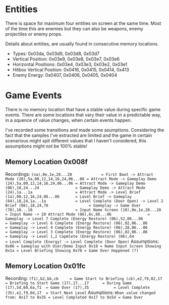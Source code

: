 # Entities
There is space for maximum four entities on screen at the same time. Most of the time this are enemies but they can also be weapons, enemy projectiles or enemy props.

Details about entities, are usually found in consecutive memory locations.
- Types: 0x03da, 0x03d9, 0x03d8, 0x03d7
- Vertical Position: 0x03e9, 0x03e8, 0x03e7, 0x03e6
- Horizontal Positions: 0x03e4, 0x03e3, 0x03e2, 0x03e1
- Hitbox Vertical Position: 0x0416, 0x0415, 0x0414, 0x413
- Enemy Energy: 0x0407, 0x0406, 0x0405, 0x0404

# Game Events
There is no memory location that have a stable value during specific game events. There are some locations that vary their value in a predictable way, in a squence of value changes, when certain events happen.

I've recorded some transitions and made some asumptions. Considering the fact that the samples I've extracted are limited and the game in certain scenarious might spit different values that I haven't considered, this assumptions might not be 100% stable!


## Memory Location 0x008f
Recordings:
`
	(na),0e,1e,20...20             = First Boot -> Attract Mode
	(20),5a,00,12,14,16,24,06...06 = Attract Mode -> Gameplay Demo
	(24),5a,00,12,14,16,24,06...06 = Attract Mode -> Gameplay Demo
	(06),18,24...24                = Gameplay Demo -> Attract Mode
	(24),1a...1a                   = Attract Mode -> Level Brief
	(1a),00,12,16,24,06...06       = Level Brief -> Gameplay
	(64),18,24,1a...1a             = Level Complete (Door Open) -> Level 2 Brief
	(06),18,24,78                  = Gameplay -> Game Over
	(78),10...10                   = Input Name Screen
	(10),0e,1e,20...20             = Input Name -> 20 Attract Mode
	(06),6c,06...06				   = Gameplay -> Level 7 Complete (Energy Restore)
	(06),52,06...06                = Gameplay -> Level 6 Complete (Energy Restore)
	(06),02,06...06                = Gameplay -> Level 4 Complete (Energy Restore)
	(06),28,06...06                = Gameplay -> Level 3 Complete (Energy Restore)
	(06),02,06...06                = Gameplay -> Level 1,2 Copmlete (Energy Restore)
	(06),64                        = Level Complete (Energy) -> Level Complete (Door Open)
`
Assumptions:
`
	0x06 = Gameplay with User/Demo Input
	0x10 = Name Input Screen Showing
	0x1a = Level Briefing Showing
	0x78 = Game Over Happened (?)
`

## Memory Location 0x01fc
Recording:
`
	(f1),b2,bb,cb     = Game Start to Briefing
	(cb),e2,f9,02,17  = Briefing to Start Game
	(17),17...17      = During Game
	(17),5d,60,6a,f1  = Game Over
	(17),35           = Level Complete
	(35),e2,f9,0d,17  = Start Next Level
`
Asumptions:
`
	When value changed from:
	0x17 to 0x35 = Level Completed
	0x17 to 0x5d = Game Over
`